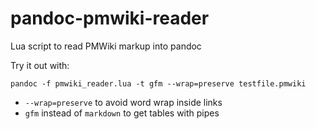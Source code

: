 # pandoc-pmwiki-reader
Lua script to read PMWiki markup into pandoc


Try it out with:
```
pandoc -f pmwiki_reader.lua -t gfm --wrap=preserve testfile.pmwiki
```
* `--wrap=preserve` to avoid word wrap inside links
* `gfm` instead of `markdown` to get tables with pipes

